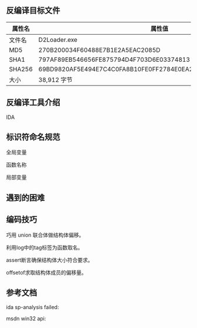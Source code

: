 ## 反编译目标文件

| 属性名 | 属性值 |
| - | - |
| 文件名 | D2Loader.exe |
| MD5 | 270B200034F60488E7B1E2A5EAC2085D |
| SHA1 | 797AF89EB546656FE875794D4F703D6E03374813 |
| SHA256 | 69BD9820AF5E494E7C4C0FA8B10FE0FF2784E0EA2BA9358499EB3CB1678F8F07 |
| 大小 | 38,912 字节 |

## 反编译工具介绍
IDA 

## 标识符命名规范
全局变量

函数名称

局部变量

## 遇到的困难

## 编码技巧

巧用 union 联合体做结构体偏移。

利用log中的tag标签为函数取名。

assert断言确保结构体大小符合要求。

offsetof求取结构体成员的偏移量。

## 参考文档

ida sp-analysis failed:

msdn win32 api:
